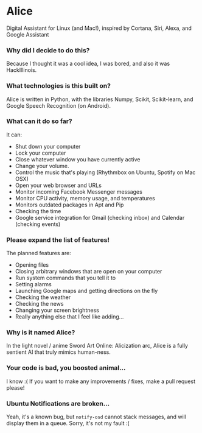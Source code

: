 # Alice

Digital Assistant for Linux (and Mac!), inspired by Cortana, Siri, Alexa, and Google Assistant

### Why did I decide to do this?

Because I thought it was a cool idea, I was bored, and also it was HackIllinois.

### What technologies is this built on?

Alice is written in Python, with the libraries Numpy, Scikit, Scikit-learn, and
Google Speech Recognition (on Android).

### What can it do so far?

It can:
 - Shut down your computer
 - Lock your computer
 - Close whatever window you have currently active
 - Change your volume.
 - Control the music that's playing (Rhythmbox on Ubuntu, Spotify on Mac OSX)
 - Open your web browser and URLs
 - Monitor incoming Facebook Messenger messages
 - Monitor CPU activity, memory usage, and temperatures
 - Monitors outdated packages in Apt and Pip
 - Checking the time
 - Google service integration for Gmail (checking inbox) and Calendar (checking
   events)

### Please expand the list of features!

The planned features are:

 - Opening files
 - Closing arbitrary windows that are open on your computer
 - Run system commands that you tell it to
 - Setting alarms
 - Launching Google maps and getting directions on the fly
 - Checking the weather
 - Checking the news
 - Changing your screen brightness
 - Really anything else that I feel like adding...

### Why is it named Alice?

In the light novel / anime Sword Art Online: Alicization arc, Alice is a fully
sentient AI that truly mimics human-ness.

### Your code is bad, you boosted animal...

I know :( If you want to make any improvements / fixes, make a pull request
please!

### Ubuntu Notifications are broken...

Yeah, it's a known bug, but `notify-osd` cannot stack messages, and will display
them in a queue. Sorry, it's not my fault :(


